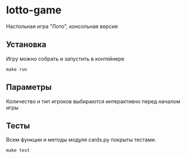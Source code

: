 # lotto-game
Настольная игра "Лото", консольная версия

## Установка
Игру можно собрать и запустить в контейнере
```shell script
make run
```

## Параметры
Количество и тип игроков выбираются интерактивно перед началом игры

## Тесты
Всем функции и методы модуля cards.py покрыты тестами.
```shell script
make test
```